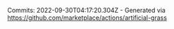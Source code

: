 Commits: 2022-09-30T04:17:20.304Z - Generated via https://github.com/marketplace/actions/artificial-grass
<br>
